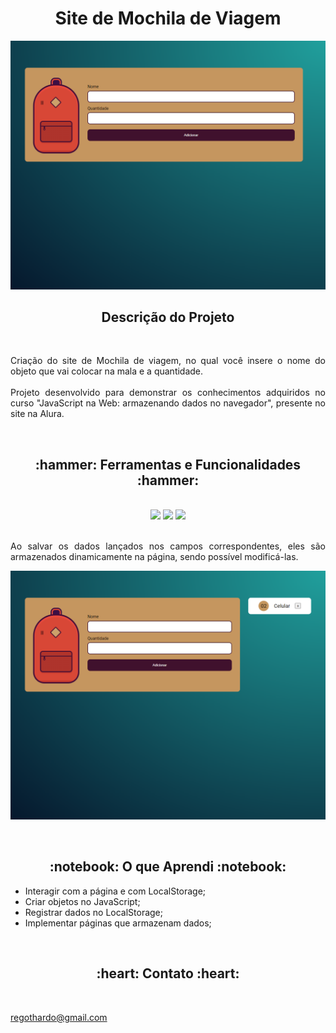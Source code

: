 # <h1 align="center">Site de Mochila de Viagem</h1>

![Imagem do site da AluraPlus Desktop](./layout/Mochila_viagem.png)

<h2 align="center"> Descrição do Projeto </h2>
<br>
<p align="justify">
    Criação do site de Mochila de viagem, no qual você insere o nome do objeto que vai colocar na mala e a quantidade.<br>
    <br>
    Projeto desenvolvido para demonstrar os conhecimentos adquiridos no curso "JavaScript na Web: armazenando dados no navegador", presente no site na Alura.
</p>
<br>

<h2 align="center"> :hammer:  Ferramentas e Funcionalidades  :hammer: </h2>
<br>
<div align="center">
<img src="https://cdn.jsdelivr.net/gh/devicons/devicon/icons/css3/css3-original.svg" with="40" height="40">
<img src="https://cdn.jsdelivr.net/gh/devicons/devicon/icons/html5/html5-original.svg" with="40" height="40">
<img src="https://cdn.jsdelivr.net/gh/devicons/devicon/icons/javascript/javascript-original.svg" with="40" height="40">      </div>

<br>

<p align="justify">
Ao salvar os dados lançados nos campos correspondentes, eles são armazenados dinamicamente na página, sendo possível modificá-las.<br>
</p>

![Imagem do site da AluraPlus Desktop](./layout/Site_Mochila_com_dados.png)

<br>
          
<h2 align="center"> :notebook:  O que Aprendi  :notebook:</h2>

 - Interagir com a página e com LocalStorage;
 - Criar objetos no JavaScript;
 - Registrar dados no LocalStorage;
 - Implementar páginas que armazenam dados;
 
<br>
 
<h2 align="center"> :heart:  Contato  :heart:</h2>
<br>

regothardo@gmail.com

